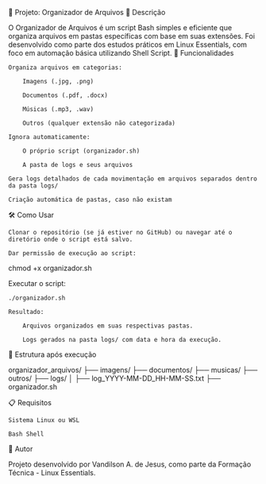 📂 Projeto: Organizador de Arquivos
📜 Descrição

O Organizador de Arquivos é um script Bash simples e eficiente que organiza arquivos em pastas específicas com base em suas extensões.
Foi desenvolvido como parte dos estudos práticos em Linux Essentials, com foco em automação básica utilizando Shell Script.
🚀 Funcionalidades

    Organiza arquivos em categorias:

        Imagens (.jpg, .png)

        Documentos (.pdf, .docx)

        Músicas (.mp3, .wav)

        Outros (qualquer extensão não categorizada)

    Ignora automaticamente:

        O próprio script (organizador.sh)

        A pasta de logs e seus arquivos

    Gera logs detalhados de cada movimentação em arquivos separados dentro da pasta logs/

    Criação automática de pastas, caso não existam

🛠️ Como Usar

    Clonar o repositório (se já estiver no GitHub) ou navegar até o diretório onde o script está salvo.

    Dar permissão de execução ao script:

chmod +x organizador.sh

Executar o script:

    ./organizador.sh

    Resultado:

        Arquivos organizados em suas respectivas pastas.

        Logs gerados na pasta logs/ com data e hora da execução.

📂 Estrutura após execução

organizador_arquivos/
├── imagens/
├── documentos/
├── musicas/
├── outros/
├── logs/
│   ├── log_YYYY-MM-DD_HH-MM-SS.txt
├── organizador.sh

📋 Requisitos

    Sistema Linux ou WSL

    Bash Shell

🎯 Autor

Projeto desenvolvido por Vandilson A. de Jesus, como parte da Formação Técnica - Linux Essentials.
